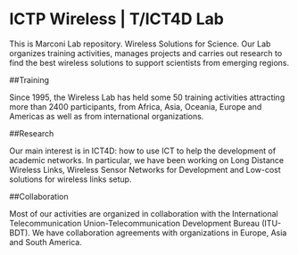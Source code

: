 ICTP Wireless | T/ICT4D Lab
===========

This is Marconi Lab repository. Wireless Solutions for Science.
Our Lab organizes training activities, manages projects and carries out research to find the best wireless solutions to support scientists from emerging regions.

##Training

Since 1995, the Wireless Lab has held some 50 training activities attracting more than 2400 participants, from Africa, Asia, Oceania, Europe and Americas as well as from international organizations.

##Research

Our main interest is in ICT4D: how to use ICT to help the development of academic networks. In particular, we have been working on Long Distance Wireless Links, Wireless Sensor Networks for Development and Low-cost solutions for wireless links setup.

##Collaboration

Most of our activities are organized in collaboration with the International Telecommunication Union-Telecommunication Development Bureau (ITU-BDT). We have collaboration agreements with organizations in Europe, Asia and South America.
